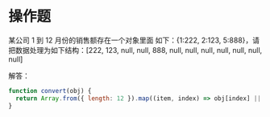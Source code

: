 # 操作题

某公司 1 到 12 月份的销售额存在一个对象里面
如下：{1:222, 2:123, 5:888}，请把数据处理为如下结构：[222, 123, null, null, 888, null, null, null, null, null, null, null]

解答：
```js
function convert(obj) {
  return Array.from({ length: 12 }).map((item, index) => obj[index] || null).slice(1);
}
```